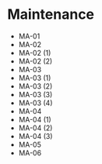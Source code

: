 # Maintenance

*   MA-01
*   MA-02
*   MA-02 (1)
*   MA-02 (2)
*   MA-03
*   MA-03 (1)
*   MA-03 (2)
*   MA-03 (3)
*   MA-03 (4)
*   MA-04
*   MA-04 (1)
*   MA-04 (2)
*   MA-04 (3)
*   MA-05
*   MA-06



